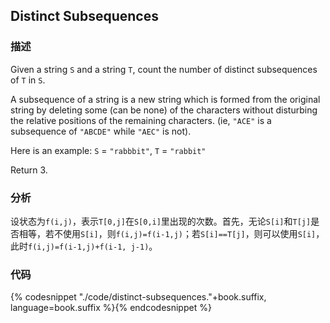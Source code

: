 ## Distinct Subsequences


### 描述

Given a string `S` and a string `T`, count the number of distinct subsequences of `T` in `S`.

A subsequence of a string is a new string which is formed from the original string by deleting some (can be none) of the characters without disturbing the relative positions of the remaining characters. (ie, `"ACE"` is a subsequence of `"ABCDE"` while `"AEC"` is not).

Here is an example:
`S` = `"rabbbit"`, `T` = `"rabbit"`

Return 3.


### 分析

设状态为`f(i,j)`，表示`T[0,j]`在`S[0,i]`里出现的次数。首先，无论`S[i]`和`T[j]`是否相等，若不使用`S[i]`，则`f(i,j)=f(i-1,j)`；若`S[i]==T[j]`，则可以使用`S[i]`，此时`f(i,j)=f(i-1,j)+f(i-1, j-1)`。


### 代码

{% codesnippet "./code/distinct-subsequences."+book.suffix, language=book.suffix %}{% endcodesnippet %}
